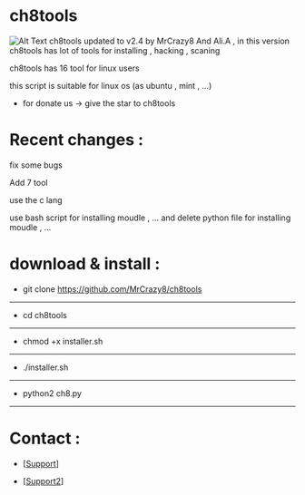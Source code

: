 # ch8tools

![Alt Text](http://s10.picofile.com/file/8395953784/IMG_20200503_225127_319.jpg)
ch8tools updated to v2.4 by MrCrazy8 And Ali.A , in this version ch8tools has lot of tools for installing , hacking , scaning

ch8tools has 16 tool for linux users  

this script is suitable for linux os (as ubuntu , mint , ...)

- for donate us -> give the star to ch8tools

# Recent changes :

fix some bugs

Add 7 tool

use the c lang

use bash script for installing moudle , ... and delete python file for installing moudle , ...

# download & install :

- git clone https://github.com/MrCrazy8/ch8tools

----------------------

- cd ch8tools

----------------------

- chmod +x installer.sh

----------------------

- ./installer.sh

----------------------

- python2 ch8.py

----------------------

# Contact :

- \[[Support](https://Telegram.me/LightGreen_heart)]

- \[[Support2](https://Telegram.me/include_Ali)]
